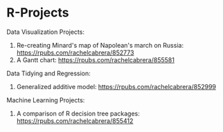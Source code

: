 # R-Projects

Data Visualization Projects:
1) Re-creating Minard's map of Napolean's march on Russia: https://rpubs.com/rachelcabrera/852773
2) A Gantt chart: https://rpubs.com/rachelcabrera/855581

Data Tidying and Regression:
1) Generalized additive model: https://rpubs.com/rachelcabrera/852999

Machine Learning Projects:
1) A comparison of R decision tree packages: https://rpubs.com/rachelcabrera/855412
